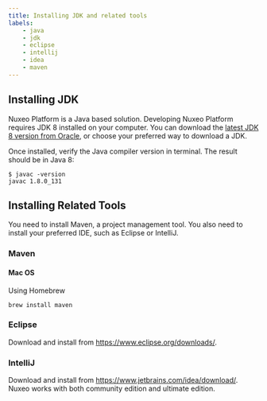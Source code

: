 ```yaml
---
title: Installing JDK and related tools
labels:
    - java
    - jdk
    - eclipse
    - intellij
    - idea
    - maven
---
```


## Installing JDK

Nuxeo Platform is a Java based solution. Developing Nuxeo Platform requires JDK 8 installed on your computer. You can
download the [latest JDK 8 version from Oracle](http://www.oracle.com/technetwork/java/javase/downloads/jdk8-downloads-2133151.html),
or choose your preferred way to download a JDK.

Once installed, verify the Java compiler version in terminal. The result should be in Java 8:

```
$ javac -version
javac 1.8.0_131
```

## Installing Related Tools

You need to install Maven, a project management tool. You also need to install your preferred IDE, such as Eclipse or IntelliJ.

### Maven

#### Mac OS

Using Homebrew

```
brew install maven
```

### Eclipse

Download and install from <https://www.eclipse.org/downloads/>.

### IntelliJ

Download and install from <https://www.jetbrains.com/idea/download/>. Nuxeo works with both community edition and ultimate edition.

